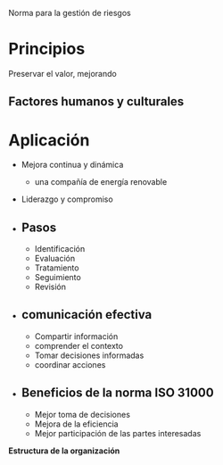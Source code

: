 Norma para la gestión de riesgos
# Principios
Preservar el valor, mejorando

## Factores humanos y culturales

# Aplicación
- Mejora continua y dinámica
	- una compañía de energía renovable

- Liderazgo y compromiso
- ## Pasos
	- Identificación
	- Evaluación
	- Tratamiento
	- Seguimiento
	- Revisión
- ## comunicación efectiva
	- Compartir información
	- comprender el contexto
	- Tomar decisiones informadas
	- coordinar acciones
- ## Beneficios de la norma ISO 31000
	- Mejor toma de decisiones
	- Mejora de la eficiencia
	- Mejor participación de las partes interesadas




<div class=noteBox>
<b>Estructura de la organización</b>
<i> 
</div>